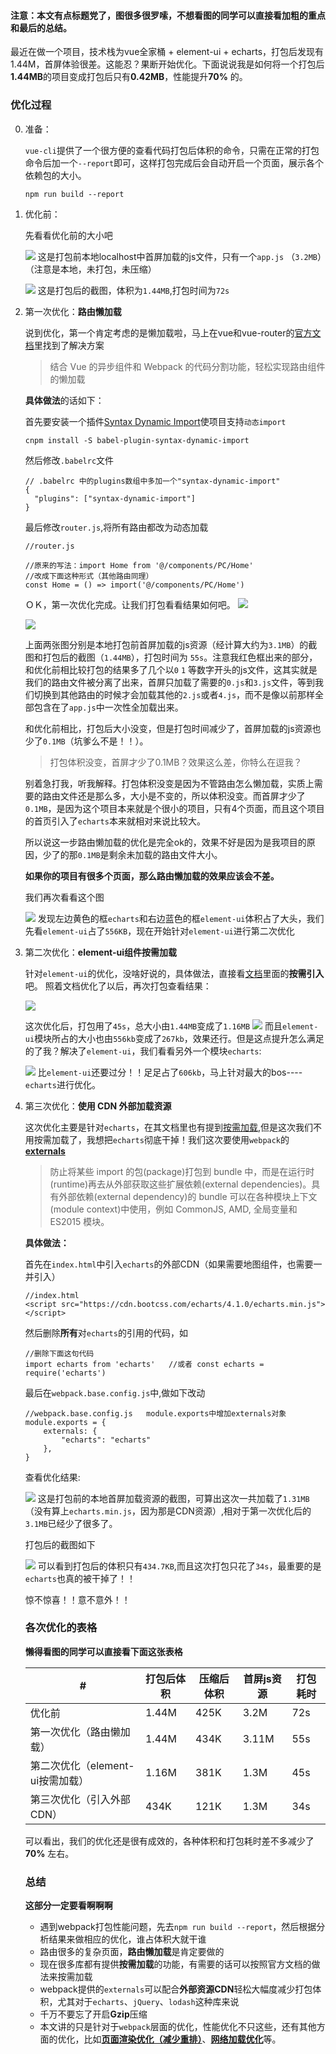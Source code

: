 
#### 注意：本文有点标题党了，图很多很罗嗦，不想看图的同学可以直接看加粗的重点和最后的总结。

 最近在做一个项目，技术栈为vue全家桶 + element-ui + echarts，打包后发现有1.44M，首屏体验很差。这能忍？果断开始优化。下面说说我是如何将一个打包后**1.44MB**的项目变成打包后只有**0.42MB**，性能提升**70%** 的。

### 优化过程
0. 准备：

    `vue-cli`提供了一个很方便的查看代码打包后体积的命令，只需在正常的打包命令后加一个`--report`即可，这样打包完成后会自动开启一个页面，展示各个依赖包的大小。
    ```
    npm run build --report
    ```
1. 优化前：
    
    先看看优化前的大小吧

    ![](https://user-gold-cdn.xitu.io/2018/5/19/16378d158576c3d9?w=743&h=278&f=png&s=10398)
    这是打包前本地localhost中首屏加载的js文件，只有一个`app.js` （`3.2MB`）（注意是本地，未打包，未压缩）
    
    ![](https://user-gold-cdn.xitu.io/2018/5/19/16378d00a5128524?w=1912&h=944&f=png&s=245497)
    这是打包后的截图，体积为``1.44MB``,打包时间为``72s``
    

2. 第一次优化：**路由懒加载**

    说到优化，第一个肯定考虑的是懒加载啦，马上在vue和vue-router的[官方文档](https://router.vuejs.org/zh-cn/advanced/lazy-loading.html)里找到了解决方案
    > 结合 Vue 的异步组件和 Webpack 的代码分割功能，轻松实现路由组件的懒加载
    
    **具体做法**的话如下：
    
    首先要安装一个插件[Syntax Dynamic Import](https://babeljs.io/docs/plugins/syntax-dynamic-import/)使项目支持`动态import`
    ```
    cnpm install -S babel-plugin-syntax-dynamic-import
    ```
    然后修改`.babelrc`文件
    ```
    // .babelrc 中的plugins数组中多加一个"syntax-dynamic-import"
    {
      "plugins": ["syntax-dynamic-import"]
    }
    ```
    最后修改`router.js`,将所有路由都改为动态加载
    ```
    //router.js
    
    //原来的写法：import Home from '@/components/PC/Home'
    //改成下面这种形式（其他路由同理）
    const Home = () => import('@/components/PC/Home')       
    ```
    ＯＫ，第一次优化完成。让我们打包看看结果如何吧。
    ![](https://user-gold-cdn.xitu.io/2018/5/19/16378ebbef37cd4d?w=734&h=153&f=png&s=14986)
    
    ![](https://user-gold-cdn.xitu.io/2018/5/19/16378e67cd697ebc?w=1898&h=922&f=png&s=400358)
    
    
    
    上面两张图分别是本地打包前首屏加载的js资源（经计算大约为`3.1MB`）的截图和打包后的截图（`1.44MB`），打包时间为
    `55s`。注意我红色框出来的部分，和优化前相比较打包的结果多了几个以`0` `1` 等数字开头的js文件，这其实就是我们的路由文件被分离了出来，首屏只加载了需要的`0.js`和`3.js`文件，等到我们切换到其他路由的时候才会加载其他的`2.js`或者`4.js`，而不是像以前那样全部包含在了`app.js`中一次性全加载出来。
    
    和优化前相比，打包后大小没变，但是打包时间减少了，首屏加载的js资源也少了`0.1MB`（坑爹么不是！！）。
    > 打包体积没变，首屏才少了0.1MB？效果这么差，你特么在逗我？
    
    别着急打我，听我解释。打包体积没变是因为不管路由怎么懒加载，实质上需要的路由文件还是那么多，大小是不变的，所以体积没变。而首屏才少了`0.1MB`，是因为这个项目本来就是个很小的项目，只有4个页面，而且这个项目的首页引入了`echarts`本来就相对来说比较大。
    
    所以说这一步路由懒加载的优化是完全ok的，效果不好是因为是我项目的原因，少了的那`0.1MB`是剩余未加载的路由文件大小。
    
    **如果你的项目有很多个页面，那么路由懒加载的效果应该会不差。**
    
    我们再次看看这个图
    
    ![](https://user-gold-cdn.xitu.io/2018/5/19/16379039b034d5b5?w=1917&h=956&f=png&s=269832)
    发现左边黄色的框`echarts`和右边蓝色的框`element-ui`体积占了大头，我们先看`element-ui`占了`556KB`，现在开始针对`element-ui`进行第二次优化
    
    
3. 第二次优化：**element-ui组件按需加载**

    针对`element-ui`的优化，没啥好说的，具体做法，直接看[文档](http://element-cn.eleme.io/#/zh-CN/component/quickstart)里面的**按需引入**吧。
    照着文档优化了以后，再次打包查看结果：
    
    
    ![](https://user-gold-cdn.xitu.io/2018/5/19/163790a26fe03a00?w=1917&h=940&f=png&s=327523)
    
    这次优化后，打包用了`45s`，总大小由`1.44MB`变成了`1.16MB`
    ![](https://user-gold-cdn.xitu.io/2018/5/19/163790aba1332fb3?w=1917&h=949&f=png&s=322877)
    而且`element-ui`模块所占的大小也由`556kb`变成了`267kb`，效果还行。但是这点提升怎么满足的了我？解决了`element-ui`，我们看看另外一个模块`echarts`:
    
    ![](https://user-gold-cdn.xitu.io/2018/5/19/16379106a30fd0ac?w=1912&h=959&f=png&s=325545)
    比`element-ui`还要过分！！足足占了`606kb`，马上针对最大的bos----`echarts`进行优化。
    
4. 第三次优化：**使用 CDN 外部加载资源**
    
    这次优化主要是针对`echarts`，在其文档里也有提到[按需加载](http://echarts.baidu.com/tutorial.html#%E5%9C%A8%20webpack%20%E4%B8%AD%E4%BD%BF%E7%94%A8%20ECharts),但是这次我们不用按需加载了，我想把`echarts`彻底干掉！我们这次要使用`webpack`的[**externals**](https://webpack.docschina.org/configuration/externals/)

    > 防止将某些 import 的包(package)打包到 bundle 中，而是在运行时(runtime)再去从外部获取这些扩展依赖(external dependencies)。具有外部依赖(external dependency)的 bundle 可以在各种模块上下文(module context)中使用，例如 CommonJS, AMD, 全局变量和 ES2015 模块。

    **具体做法：**
    
    首先在`index.html`中引入`echarts`的外部CDN（如果需要地图组件，也需要一并引入）
    ```
    //index.html
    <script src="https://cdn.bootcss.com/echarts/4.1.0/echarts.min.js"></script>
    ```

    然后删除**所有**对`echarts`的引用的代码，如
    ```
    //删除下面这句代码
    import echarts from 'echarts'   //或者 const echarts = require('echarts')
    ```
    最后在`webpack.base.config.js`中,做如下改动
    ```
    //webpack.base.config.js   module.exports中增加externals对象
    module.exports = {
        externals: {
            "echarts": "echarts"
        },
    }
    ```
    查看优化结果:
    
    ![](https://user-gold-cdn.xitu.io/2018/5/20/1637921795f1f673?w=555&h=147&f=png&s=15934)
    这是打包前的本地首屏加载资源的截图，可算出这次一共加载了`1.31MB`（没有算上`echarts.min.js`，因为那是CDN资源）,相对于第一次优化后的`3.1MB`已经少了很多了。
    
    打包后的截图如下
    
    ![](https://user-gold-cdn.xitu.io/2018/5/20/1637926cd1470b76?w=1909&h=933&f=png&s=224576)
    可以看到打包后的体积只有`434.7KB`,而且这次打包只花了`34s`，最重要的是`echarts`也真的被干掉了！！
    
    惊不惊喜！！意不意外！！
    
    
    ### 各次优化的表格
    
    **懒得看图的同学可以直接看下面这张表格**
    
      <table>
        <thead>
          <tr>
            <th>#</th>
            <th>打包后体积</th>
            <th>压缩后体积</th>
            <th>首屏js资源</th>
            <th>打包耗时</th>
          </tr>
        </thead>
        <tbody>
          <tr>
            <td>优化前</td>
            <td>1.44M</td>
            <td>425K</td>
            <td>3.2M</td>
            <td>72s</td>
          </tr>
          <tr>
            <td>第一次优化（路由懒加载）</td>
            <td>1.44M</td>
            <td>434K</td>
            <td>3.11M</td>
            <td>55s</td>
          </tr>
          <tr>
            <td>第二次优化（element-ui按需加载）</td>
            <td>1.16M</td>
            <td>381K</td>
            <td>1.3M</td>
            <td>45s</td>
          </tr>
          <tr>
            <td>第三次优化（引入外部CDN）</td>
            <td> 434K</td>
            <td> 121K</td>
            <td>1.3M</td>
            <td>34s</td>
          </tr>
        </tbody>
      </table>
    
    
    可以看出，我们的优化还是很有成效的，各种体积和打包耗时差不多减少了**70%** 左右。
    
    ### 总结
    
    **这部分一定要看啊啊啊**
    
    
    * 遇到webpack打包性能问题，先去`npm run build --report`，然后根据分析结果来做相应的优化，谁占体积大就干谁
    * 路由很多的复杂页面，**路由懒加载**是肯定要做的
    * 现在很多库都有提供**按需加载**的功能，有需要的话可以按照官方文档的做法来按需加载
    * webpack提供的`externals`可以配合**外部资源CDN**轻松大幅度减少打包体积，尤其对于`echarts`、`jQuery`、`lodash`这种库来说
    * 千万不要忘了开启**Gzip**压缩
    * 本文讲的只是针对于`webpack`层面的优化，性能优化不只这些，还有其他方面的优化，比如[**页面渲染优化（减少重排）**](http://aizys.win/2017/12/17/%E5%89%8D%E7%AB%AF%E6%80%A7%E8%83%BD%E4%B9%8B%E9%A1%B5%E9%9D%A2%E6%B8%B2%E6%9F%93%E4%BC%98%E5%8C%96/)、[**网络加载优化**](http://aizys.win/2017/12/14/%E5%89%8D%E7%AB%AF%E6%80%A7%E8%83%BD%E4%B9%8B%E7%BD%91%E7%BB%9C%E5%8A%A0%E8%BD%BD%E4%BC%98%E5%8C%96/)等。
